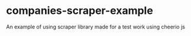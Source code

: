# companies-scraper-example
An example of using scraper library made for a test work using cheerio js
